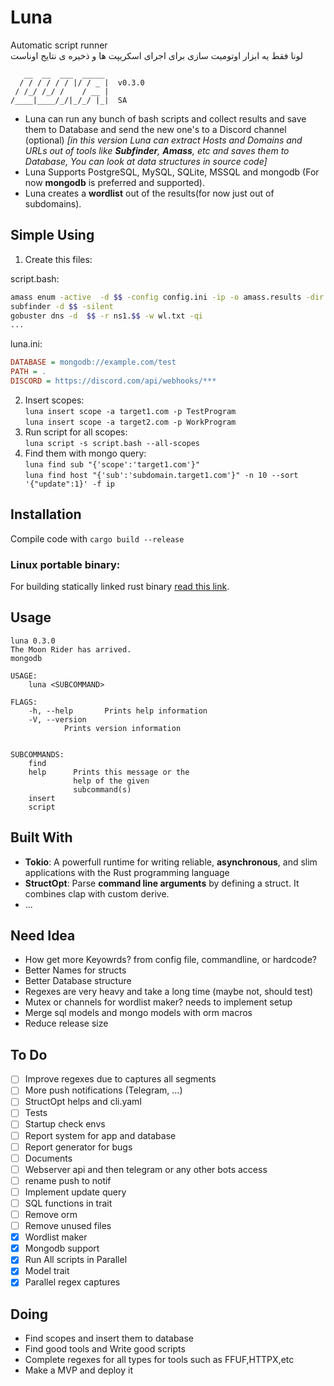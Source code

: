 
# Luna 
Automatic script runner  
لونا فقط یه ابزار اوتومیت سازی برای اجرای اسکریپت ها و ذخیره ی نتایج اوناست
  
```
   __  __  ___  _____ 
  / / / / / / |/ / _ |  v0.3.0
 / /_/ /_/ /    / __ |        
/____|____/_/|_/_/ |_|  SA    

```
- Luna can run any bunch of bash scripts and collect results and save them to Database and send the new one's to a Discord channel (optional) *[in this version Luna can extract Hosts and Domains and URLs out of tools like **Subfinder**, **Amass**, etc and saves them to Database, You can look at data structures in source code]*
- Luna Supports PostgreSQL, MySQL, SQLite, MSSQL and mongodb (For now **mongodb** is preferred and supported).
- Luna creates a **wordlist** out of the results(for now just out of subdomains).



## Simple Using

1. Create this files:  

script.bash:
```bash
amass enum -active  -d $$ -config config.ini -ip -o amass.results -dir amass
subfinder -d $$ -silent
gobuster dns -d  $$ -r ns1.$$ -w wl.txt -qi
...
```
luna.ini:
```ini
DATABASE = mongodb://example.com/test
PATH = .
DISCORD = https://discord.com/api/webhooks/***
```
2. Insert scopes:   
`luna insert scope -a target1.com -p TestProgram`    
`luna insert scope -a target2.com -p WorkProgram`   
3. Run script for all scopes:  
`luna script -s script.bash --all-scopes `  
4. Find them with mongo query:  
`luna find sub "{'scope':'target1.com'}"`  
`luna find host "{'sub':'subdomain.target1.com'}" -n 10 --sort '{"update":1}' -f ip`

## Installation   

Compile code with `cargo build --release`   

### Linux portable binary:
For building statically linked rust binary [read this link](https://blog.davidvassallo.me/2021/06/10/lessons-learned-building-statically-linked-rust-binaries-openssl/).



## Usage

```
luna 0.3.0
The Moon Rider has arrived.
mongodb

USAGE:
    luna <SUBCOMMAND>

FLAGS:
    -h, --help       Prints help information
    -V, --version
            Prints version information


SUBCOMMANDS:
    find      
    help      Prints this message or the
              help of the given
              subcommand(s)
    insert    
    script    
```
   

## Built With
- **Tokio**: A powerfull runtime for writing reliable, **asynchronous**, and slim applications with the Rust programming language
- **StructOpt**: Parse **command line arguments** by defining a struct. It combines clap with custom derive.
- ...


## Need Idea
- How get more Keyowrds? from config file, commandline, or hardcode?
- Better Names for structs
- Better Database structure
- Regexes are very heavy and take a long time (maybe not, should test)
- Mutex or channels for wordlist maker? needs to implement setup
- Merge sql models and mongo models with orm macros
- Reduce release size

## To Do
- [ ] Improve regexes due to captures all segments
- [ ] More push notifications (Telegram, ...)
- [ ] StructOpt helps and cli.yaml
- [ ] Tests
- [ ] Startup check envs
- [ ] Report system for app and database
- [ ] Report generator for bugs
- [ ] Documents
- [ ] Webserver api and then telegram or any other bots access
- [ ] rename push to notif
- [ ] Implement update query
- [ ] SQL functions in trait  
- [ ] Remove orm  
- [ ] Remove unused files  
- [x] Wordlist maker
- [x] Mongodb support
- [x] Run All scripts in Parallel
- [x] Model trait
- [x] Parallel regex captures  

## Doing
- Find scopes and insert them to database
- Find good tools and Write good scripts
- Complete regexes for all types for tools such as FFUF,HTTPX,etc
- Make a MVP and deploy it
